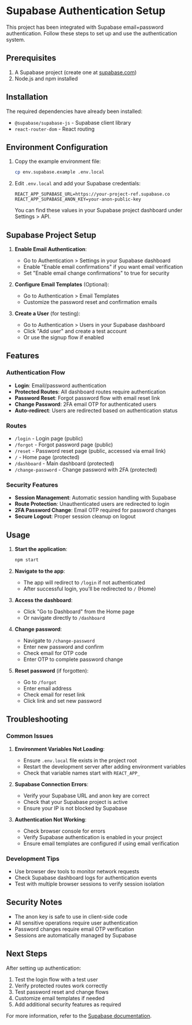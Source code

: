 # Supabase Authentication Setup

This project has been integrated with Supabase email+password authentication. Follow these steps to set up and use the authentication system.

## Prerequisites

1. A Supabase project (create one at [supabase.com](https://supabase.com))
2. Node.js and npm installed

## Installation

The required dependencies have already been installed:
- `@supabase/supabase-js` - Supabase client library
- `react-router-dom` - React routing

## Environment Configuration

1. Copy the example environment file:
   ```bash
   cp env.supabase.example .env.local
   ```

2. Edit `.env.local` and add your Supabase credentials:
   ```env
   REACT_APP_SUPABASE_URL=https://your-project-ref.supabase.co
   REACT_APP_SUPABASE_ANON_KEY=your-anon-public-key
   ```

   You can find these values in your Supabase project dashboard under Settings > API.

## Supabase Project Setup

1. **Enable Email Authentication**:
   - Go to Authentication > Settings in your Supabase dashboard
   - Enable "Enable email confirmations" if you want email verification
   - Set "Enable email change confirmations" to true for security

2. **Configure Email Templates** (Optional):
   - Go to Authentication > Email Templates
   - Customize the password reset and confirmation emails

3. **Create a User** (for testing):
   - Go to Authentication > Users in your Supabase dashboard
   - Click "Add user" and create a test account
   - Or use the signup flow if enabled

## Features

### Authentication Flow
- **Login**: Email/password authentication
- **Protected Routes**: All dashboard routes require authentication
- **Password Reset**: Forgot password flow with email reset link
- **Change Password**: 2FA email OTP for authenticated users
- **Auto-redirect**: Users are redirected based on authentication status

### Routes
- `/login` - Login page (public)
- `/forgot` - Forgot password page (public)
- `/reset` - Password reset page (public, accessed via email link)
- `/` - Home page (protected)
- `/dashboard` - Main dashboard (protected)
- `/change-password` - Change password with 2FA (protected)

### Security Features
- **Session Management**: Automatic session handling with Supabase
- **Route Protection**: Unauthenticated users are redirected to login
- **2FA Password Change**: Email OTP required for password changes
- **Secure Logout**: Proper session cleanup on logout

## Usage

1. **Start the application**:
   ```bash
   npm start
   ```

2. **Navigate to the app**:
   - The app will redirect to `/login` if not authenticated
   - After successful login, you'll be redirected to `/` (Home)

3. **Access the dashboard**:
   - Click "Go to Dashboard" from the Home page
   - Or navigate directly to `/dashboard`

4. **Change password**:
   - Navigate to `/change-password`
   - Enter new password and confirm
   - Check email for OTP code
   - Enter OTP to complete password change

5. **Reset password** (if forgotten):
   - Go to `/forgot`
   - Enter email address
   - Check email for reset link
   - Click link and set new password

## Troubleshooting

### Common Issues

1. **Environment Variables Not Loading**:
   - Ensure `.env.local` file exists in the project root
   - Restart the development server after adding environment variables
   - Check that variable names start with `REACT_APP_`

2. **Supabase Connection Errors**:
   - Verify your Supabase URL and anon key are correct
   - Check that your Supabase project is active
   - Ensure your IP is not blocked by Supabase

3. **Authentication Not Working**:
   - Check browser console for errors
   - Verify Supabase authentication is enabled in your project
   - Ensure email templates are configured if using email verification

### Development Tips

- Use browser dev tools to monitor network requests
- Check Supabase dashboard logs for authentication events
- Test with multiple browser sessions to verify session isolation

## Security Notes

- The anon key is safe to use in client-side code
- All sensitive operations require user authentication
- Password changes require email OTP verification
- Sessions are automatically managed by Supabase

## Next Steps

After setting up authentication:
1. Test the login flow with a test user
2. Verify protected routes work correctly
3. Test password reset and change flows
4. Customize email templates if needed
5. Add additional security features as required

For more information, refer to the [Supabase documentation](https://supabase.com/docs).
